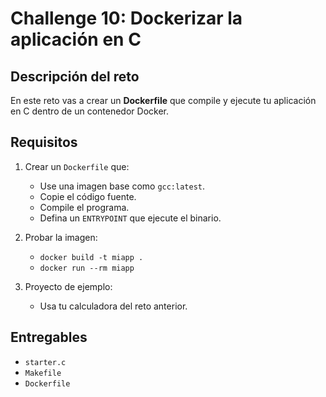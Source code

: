 # Challenge 10: Dockerizar la aplicación en C

## Descripción del reto
En este reto vas a crear un **Dockerfile** que compile y ejecute tu aplicación en C dentro de un contenedor Docker.

## Requisitos
1. Crear un `Dockerfile` que:
   - Use una imagen base como `gcc:latest`.
   - Copie el código fuente.
   - Compile el programa.
   - Defina un `ENTRYPOINT` que ejecute el binario.

2. Probar la imagen:
   - `docker build -t miapp .`
   - `docker run --rm miapp`

3. Proyecto de ejemplo:
   - Usa tu calculadora del reto anterior.

## Entregables
- `starter.c`
- `Makefile`
- `Dockerfile`
